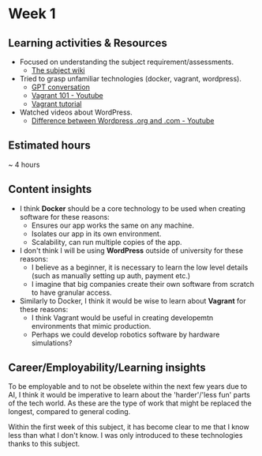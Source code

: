 # Week 1

## Learning activities & Resources
- Focused on understanding the subject requirement/assessments.
    - [The subject wiki](https://github.com/CP3402/subject/wiki)
- Tried to grasp unfamiliar technologies (docker, vagrant, wordpress).
    - [GPT conversation](https://chatgpt.com/share/67959f2b-0f74-8012-93f1-18f66bcdde6d)
    - [Vagrant 101 - Youtube](https://www.youtube.com/watch?v=a6W1hF9CgDQ)
    - [Vagrant tutorial](https://developer.hashicorp.com/vagrant/tutorials/getting-started?product_intent=vagrant)
- Watched videos about WordPress.
    - [Difference between Wordpress .org and .com - Youtube](https://www.youtube.com/watch?v=kD_Db3TCno0&t=290s)

## Estimated hours
~ 4 hours

## Content insights
- I think **Docker** should be a core technology to be used when creating software for these reasons:
    - Ensures our app works the same on any machine.
    - Isolates our app in its own environment.
    - Scalability, can run multiple copies of the app. 
- I don't think I will be using **WordPress** outside of university for these reasons:
    - I believe as a beginner, it is necessary to learn the low level details (such as manually setting up auth, payment etc.)
    - I imagine that big companies create their own software from scratch to have granular access. 
- Similarly to Docker, I think it would be wise to learn about **Vagrant** for these reasons:
    - I think Vagrant would be useful in creating developemtn environments that mimic production.
    - Perhaps we could develop robotics software by hardware simulations?

## Career/Employability/Learning insights
To be employable and to not be obselete within the next few years due to AI, I think it would be imperative to learn about the 'harder'/'less fun' parts of the tech world. As these are the type of work that might be replaced the longest, compared to general coding.

Within the first week of this subject, it has become clear to me that I know less than what I don't know. I was only introduced to these technologies thanks to this subject.

